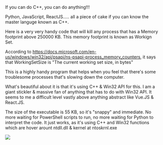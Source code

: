 If you can do C++, you can do anything!!!

Python, JavaScript, ReactJS..... all a piece of cake if you can know the master languge known as C++.

Here is a very very handy code that will kill any process that has a Memory footprint above 250000 KB. This memory footprint is known as Workign Set.

According to https://docs.microsoft.com/en-us/windows/win32/api/psapi/ns-psapi-process_memory_counters, it says that WorkingSetSize is "The current working set size, in bytes"

This is a highly handy program that helps when you feel that there's some troublesome processes that's slowing down the computer.

What's beautiful about it is that it's using C++ & Win32 API for this. I am a giant stickler & massive fan of anything that has to do with Win32 API. It seems to me a difficult level vastly above anything abstract like Vue.JS & React.JS.

The size of the executable is 55 KB, so it's "snappy" and immediate. No more waiting for PowerShell scripts to run, no more waiting for Python to interpret the code. It just works, as it's using C++ and Win32 functions which are hover arount ntdll.dll & kernel at ntoskrnl.exe

![](images/large_memory_cpp.png)